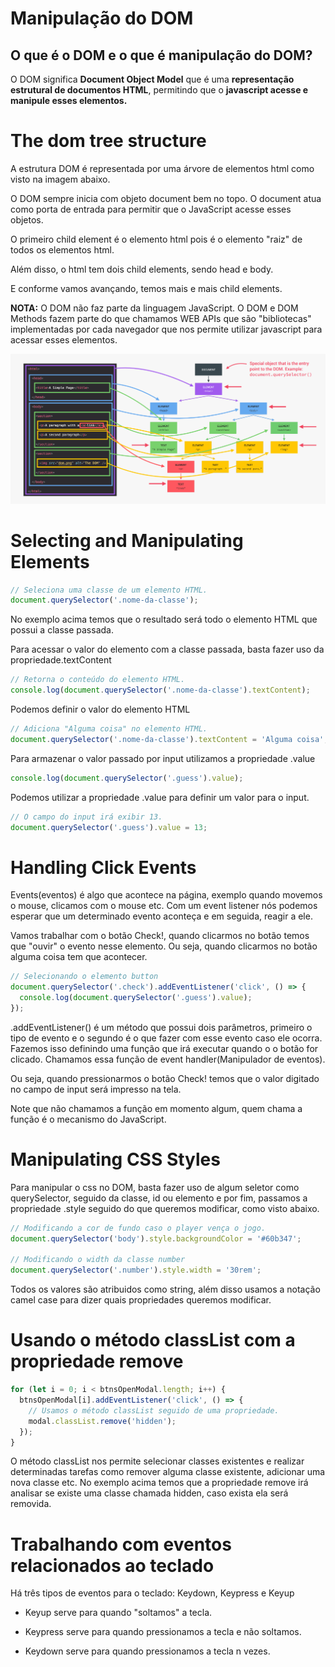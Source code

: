 # Manipulação do DOM

## O que é o DOM e o que é manipulação do DOM?

O DOM significa **Document Object Model** que é uma **representação estrutural de documentos HTML**, permitindo que o **javascript acesse e manipule esses elementos.**

# The dom tree structure

A estrutura DOM é representada por uma árvore de elementos html como visto na imagem abaixo.

O DOM sempre inicia com objeto document bem no topo. O document atua como porta de entrada para permitir que o JavaScript acesse esses objetos.

O primeiro child element é o elemento html pois é o elemento "raiz" de todos os elementos html.

Além disso, o html tem dois child elements, sendo head e body.

E conforme vamos avançando, temos mais e mais child elements.

**NOTA:** O DOM não faz parte da linguagem JavaScript. O DOM e DOM Methods fazem parte do que chamamos WEB APIs que são "bibliotecas" implementadas por cada navegador que nos permite utilizar javascript para acessar esses elementos.

![](dom-tree.PNG)

# Selecting and Manipulating Elements

```js
// Seleciona uma classe de um elemento HTML.
document.querySelector('.nome-da-classe');
```

No exemplo acima temos que o resultado será todo o elemento HTML que possui a classe passada.

Para acessar o valor do elemento com a classe passada, basta fazer uso da propriedade.textContent

```js
// Retorna o conteúdo do elemento HTML.
console.log(document.querySelector('.nome-da-classe').textContent);
```

Podemos definir o valor do elemento HTML

```js
// Adiciona "Alguma coisa" no elemento HTML.
document.querySelector('.nome-da-classe').textContent = 'Alguma coisa';
```

Para armazenar o valor passado por input utilizamos a propriedade .value

```js
console.log(document.querySelector('.guess').value);
```

Podemos utilizar a propriedade .value para definir um valor para o input.

```js
// O campo do input irá exibir 13.
document.querySelector('.guess').value = 13;
```

# Handling Click Events

Events(eventos) é algo que acontece na página, exemplo quando movemos o mouse, clicamos com o mouse etc. Com um event listener nós podemos esperar que um determinado evento aconteça e em seguida, reagir a ele.

Vamos trabalhar com o botão Check!, quando clicarmos no botão temos que "ouvir" o evento nesse elemento. Ou seja, quando clicarmos no botão alguma coisa tem que acontecer.

```js
// Selecionando o elemento button
document.querySelector('.check').addEventListener('click', () => {
  console.log(document.querySelector('.guess').value);
});
```

.addEventListener() é um método que possui dois parâmetros, primeiro o tipo de evento e o segundo é o que fazer com esse evento caso ele ocorra. Fazemos isso definindo uma função que irá executar quando o o botão for clicado. Chamamos essa função de event handler(Manipulador de eventos).

Ou seja, quando pressionarmos o botão Check! temos que o valor digitado no campo de input será impresso na tela.

Note que não chamamos a função em momento algum, quem chama a função é o mecanismo do JavaScript.

# Manipulating CSS Styles

Para manipular o css no DOM, basta fazer uso de algum seletor como querySelector, seguido da classe, id ou elemento e por fim, passamos a propriedade .style seguido do que queremos modificar, como visto abaixo.

```js
// Modificando a cor de fundo caso o player vença o jogo.
document.querySelector('body').style.backgroundColor = '#60b347';

// Modificando o width da classe number
document.querySelector('.number').style.width = '30rem';
```

Todos os valores são atribuidos como string, além disso usamos a notação camel case para dizer quais propriedades queremos modificar.

# Usando o método classList com a propriedade remove

```js
for (let i = 0; i < btnsOpenModal.length; i++) {
  btnsOpenModal[i].addEventListener('click', () => {
    // Usamos o método classList seguido de uma propriedade.
    modal.classList.remove('hidden');
  });
}
```

O método classList nos permite selecionar classes existentes e realizar determinadas tarefas como remover alguma classe existente, adicionar uma nova classe etc. No exemplo acima temos que a propriedade remove irá analisar se existe uma classe chamada hidden, caso exista ela será removida.

# Trabalhando com eventos relacionados ao teclado

Há três tipos de eventos para o teclado: Keydown, Keypress e Keyup

- Keyup serve para quando "soltamos" a tecla.

- Keypress serve para quando pressionamos a tecla e não soltamos.

- Keydown serve para quando pressionamos a tecla n vezes.
